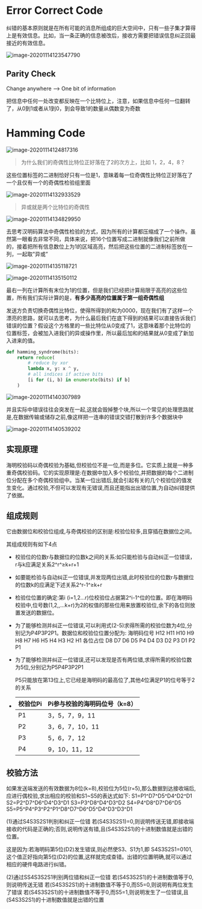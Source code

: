 # Error Correct Code

纠错的基本原则就是在所有可能的消息所组成的巨大空间中，只有一些子集才算得上是有效信息。比如，当一条正确的信息被改后，接收方需要把错误信息纠正回最接近的有效信息。

![image-20201114123547790](HMCode/images/image-20201114123547790.png)

## Parity Check

Change anywhere --> One bit of information

把信息中任何一处改变都反映在一个比特位上，注意，如果信息中任何一位翻转了，从0到1或者从1到0，到会导致1的数量从偶数变为奇数

# Hamming Code

![image-20201114124817316](HMCode/images/image-20201114124817316.png)

> 为什么我们的奇偶性比特位正好落在了2的次方上，比如 1，2，4，8？

这些位置标签的二进制恰好只有一位是1，意昧着每一位奇偶性比特位正好落在了一个且仅有一个的奇偶性检验组里面

![image-20201114132933529](HMCode/images/image-20201114132933529.png)

> 异或就是两个比特位的奇偶性 

![image-20201114134829950](HMCode/images/image-20201114134829950.png)

去思考汉明码算法中奇偶性检验的方式，因为所有的计算都压缩成了一个操作。虽然第一眼看去非常不同，具体来说，把16个位置写成二进制就像我们之前所做的，接着把所有信息数位上为1的区域高亮，然后把这些位置的二进制标签放在一列，一起取"异或”

![image-20201114135118721](HMCode/images/image-20201114135118721.png)

![image-20201114135150112](HMCode/images/image-20201114135150112.png)

最右一列在计算所有末位为1的位置，但是我们已经把计算局限于高亮的这些位置，所有我们实际计算的是，**有多少高亮的位置属于第一组奇偶性组**

发送方负责切换奇偶性比特位，使得所得到的和为0000，现在我们有了这样一个漂亮的思路，就可以去思考，为什么最后我们在底下得到的结果可以直接告诉我们错误的位置？假设这个方格里的一些比特位从0变成了1，这意味着那个比特位的位置标签，会被加入进我们的异或操作里，所以最后加和的结果就从0变成了新加入进来的值。

```python
def hamming_syndrome(bits):
    return reduce(
        # reduce by xor
        lambda x, y: x ^ y,
        # all indices if active bits
        [i for (i, b) in enumerate(bits) if b]
    )
```

![image-20201114140307989](HMCode/images/image-20201114140307989.png)

并且实际中错误往往会突发在一起,这就会毁掉整个块,所以一个常见的处理思路就是,在数据传输或储存之前,像这样把一连串的错误交错打散到许多个数据块中

![image-20201114140539202](HMCode/images/image-20201114140539202.png)



## 实现原理

海明校验码以奇偶校验为基础,但校验位不是一位,而是多位。它实质上就是一种多重奇偶校验码。它的实现原理是:在数据中加入多个校验位,并把数据的每个二进制位分配在多个奇偶校验组中。当某一位出错后,就会引起有关的几个校验位的值发生变化。通过校验,不但可以发现有无错误,而且还能指出出错位置,为自动纠错提供了依据。

## 组成规则

它由数据位和校验位组成,与奇偶校验的区别是:校验位较多,且穿插在数据位之间。

其组成规则有如下4点

- 校验位的位数r与数据位的位数k之间的关系:如只能检验与自动纠正一位错误，r与k应满足关系2^r^≥k+r+1

- 如要能检验与自动纠正一位错误,并发现两位出错,此时校验位的位数r与数据位的位数k的应满足下述关系2^r-1^≥k+r

- 检验位位置的确定:第i (i=1,2…r)位校验位占据第2^i-1^位的位置。即在海明码校验中,位号数(1,2,,…k+r)为2的权值的那些位用来放置校验位,余下的各位则放置发送的数据位。

- 为了能够检测并纠正一位错误,可以利用式(2-5)求得所需的校验位数为4位,分别记为P4P3P2P1。数据位和校验位位置分配为:
    海明码位号 H12 H11 H10 H9 H8 H7 H6 H5 H4 H3 H2 H1
    各位占位     D8   D7   D6  D5  P4 D4 D3 D2 P3 D1 P2 P1

- 为了能够检测并纠正一位错误,还可以发现是否有两位错,求得所需的校验位数为5位,分别记为P5P4P3P2P1

    P5只能放在第13位上,它已经是海明码的最高位了,其他4位满足P1的位号等于2的关系

- | 校验位Pi | Pi参与校验的海明码位号（k=8） |
    | -------- | ----------------------------- |
    | P1       | 3，5，7，9，11                |
    | P2       | 3，6，7，10，11               |
    | P3       | 5，6，7，12                   |
    | P4       | 9，10，11，12                 |

## 校验方法

如果发送端发送的有效数据为8位(k=8),校验位为5位(r=5),那么数据到达接收端后,应进行偶校验,求出相应的校验和S1~S5的表达式如下:
S1=P1\^D7\^D5\^D4\^D2\^D1
S2=P2\^D7\^D6\^D4\^D3\^D1
S3=P3\^D8\^D4\^D3\^D2
S4=P4\^D8\^D7\^D6\^D5
S5=P5\^P4\^P3\^P2\^P1\^D8\^D7\^D6\^D5\^D4\^D3\^D3\^D1

(1)通过S4S3S2S1判别和纠正一位错
若(S4S3S2S1)=0,则说明传送无错,即接收端接收的代码是正确的;否则,说明传送有错,且(S4S3S2S1)的十进制数值就是出错的位置。

这是因为:若海明码第5位(D2)发生错误,则必然使S3、S1为1,即 S4S3S2S1=0101,这个值正好指向第5位(D2)的位置,这样就完成查错。出错的位置明确,就可以通过相应的硬件电路进行纠错。

(2)通过SS4S3S2S1判别两位错和纠正一位错
若(S4S3S2S1)的十进制数值等于0,则说明传送无错
若(S4S3S2S1)的十进制数值不等于0,而S5=0,则说明有两位发生了错误
若(S4S3S2S1)的十进制数值不等于0,而S5=1,则说明发生了一位错误,且(S4S3S2S1)的十进制数值就是出错的位置